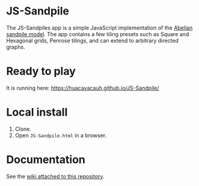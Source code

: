 # JS-Sandpile

The JS-Sandpiles app is a simple JavaScript implementation of the [Abelian sandpile model](https://en.wikipedia.org/wiki/Abelian_sandpile_model). The app contains a few tiling presets such as Square and Hexagonal grids, Penrose tilings, and can extend to arbitrary directed graphs.

# Ready to play

It is running here: https://huacayacauh.github.io/JS-Sandpile/

# Local install

1. Clone.
2. Open ``JS-Sandpile.html`` in a browser.

# Documentation

See the [wiki attached to this repository](https://github.com/huacayacauh/JS-Sandpile/wiki).
